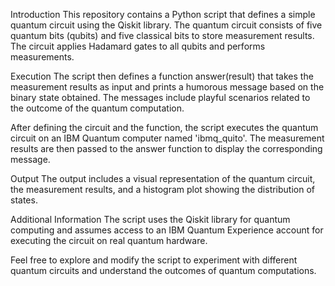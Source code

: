 Introduction
This repository contains a Python script that defines a simple quantum circuit using the Qiskit library. 
The quantum circuit consists of five quantum bits (qubits) and five classical bits to store measurement results. 
The circuit applies Hadamard gates to all qubits and performs measurements.

Execution
The script then defines a function answer(result) that takes the measurement results as input and prints a humorous message based on the binary state obtained. 
The messages include playful scenarios related to the outcome of the quantum computation.

After defining the circuit and the function, the script executes the quantum circuit on an IBM Quantum computer named 'ibmq_quito'. 
The measurement results are then passed to the answer function to display the corresponding message.

Output
The output includes a visual representation of the quantum circuit, the measurement results, and a histogram plot showing the distribution of states.

Additional Information
The script uses the Qiskit library for quantum computing and assumes access to an IBM Quantum Experience account for executing the circuit on real quantum hardware.

Feel free to explore and modify the script to experiment with different quantum circuits and understand the outcomes of quantum computations.

